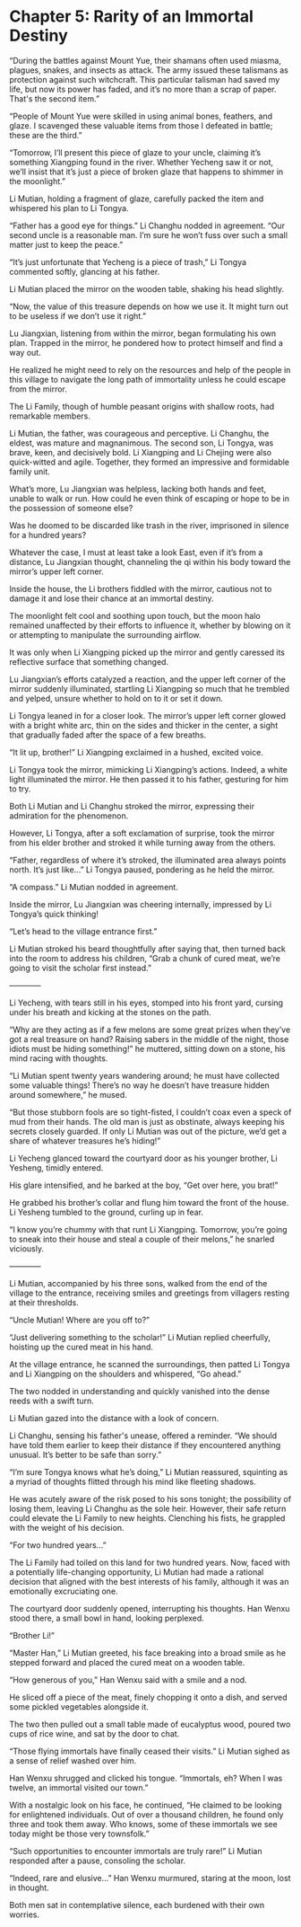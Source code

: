 # Chapter 5: Rarity of an Immortal Destiny

“During the battles against Mount Yue, their shamans often used miasma, plagues, snakes, and insects as attack. The army issued these talismans as protection against such witchcraft. This particular talisman had saved my life, but now its power has faded, and it’s no more than a scrap of paper. That's the second item.”

“People of Mount Yue were skilled in using animal bones, feathers, and glaze. I scavenged these valuable items from those I defeated in battle; these are the third.”

“Tomorrow, I’ll present this piece of glaze to your uncle, claiming it’s something Xiangping found in the river. Whether Yecheng saw it or not, we’ll insist that it’s just a piece of broken glaze that happens to shimmer in the moonlight.”

Li Mutian, holding a fragment of glaze, carefully packed the item and whispered his plan to Li Tongya.

“Father has a good eye for things.” Li Changhu nodded in agreement. “Our second uncle is a reasonable man. I’m sure he won’t fuss over such a small matter just to keep the peace.”

“It’s just unfortunate that Yecheng is a piece of trash,” Li Tongya commented softly, glancing at his father.

Li Mutian placed the mirror on the wooden table, shaking his head slightly.

“Now, the value of this treasure depends on how we use it. It might turn out to be useless if we don’t use it right.”

Lu Jiangxian, listening from within the mirror, began formulating his own plan. Trapped in the mirror, he pondered how to protect himself and find a way out.

He realized he might need to rely on the resources and help of the people in this village to navigate the long path of immortality unless he could escape from the mirror.

The Li Family, though of humble peasant origins with shallow roots, had remarkable members.

Li Mutian, the father, was courageous and perceptive. Li Changhu, the eldest, was mature and magnanimous. The second son, Li Tongya, was brave, keen, and decisively bold. Li Xiangping and Li Chejing were also quick-witted and agile. Together, they formed an impressive and formidable family unit.

What’s more, Lu Jiangxian was helpless, lacking both hands and feet, unable to walk or run. How could he even think of escaping or hope to be in the possession of someone else?

Was he doomed to be discarded like trash in the river, imprisoned in silence for a hundred years?

Whatever the case, I must at least take a look East, even if it’s from a distance, Lu Jiangxian thought, channeling the qi within his body toward the mirror’s upper left corner.

Inside the house, the Li brothers fiddled with the mirror, cautious not to damage it and lose their chance at an immortal destiny.

The moonlight felt cool and soothing upon touch, but the moon halo remained unaffected by their efforts to influence it, whether by blowing on it or attempting to manipulate the surrounding airflow.

It was only when Li Xiangping picked up the mirror and gently caressed its reflective surface that something changed.

Lu Jiangxian’s efforts catalyzed a reaction, and the upper left corner of the mirror suddenly illuminated, startling Li Xiangping so much that he trembled and yelped, unsure whether to hold on to it or set it down.

Li Tongya leaned in for a closer look. The mirror’s upper left corner glowed with a bright white arc, thin on the sides and thicker in the center, a sight that gradually faded after the space of a few breaths.

“It lit up, brother!” Li Xiangping exclaimed in a hushed, excited voice.

Li Tongya took the mirror, mimicking Li Xiangping’s actions. Indeed, a white light illuminated the mirror. He then passed it to his father, gesturing for him to try.

Both Li Mutian and Li Changhu stroked the mirror, expressing their admiration for the phenomenon.

However, Li Tongya, after a soft exclamation of surprise, took the mirror from his elder brother and stroked it while turning away from the others.

“Father, regardless of where it’s stroked, the illuminated area always points north. It’s just like...” Li Tongya paused, pondering as he held the mirror.

“A compass.” Li Mutian nodded in agreement.

Inside the mirror, Lu Jiangxian was cheering internally, impressed by Li Tongya’s quick thinking!

“Let’s head to the village entrance first.”

Li Mutian stroked his beard thoughtfully after saying that, then turned back into the room to address his children, “Grab a chunk of cured meat, we’re going to visit the scholar first instead.”

————

Li Yecheng, with tears still in his eyes, stomped into his front yard, cursing under his breath and kicking at the stones on the path.

“Why are they acting as if a few melons are some great prizes when they’ve got a real treasure on hand? Raising sabers in the middle of the night, those idiots must be hiding something!” he muttered, sitting down on a stone, his mind racing with thoughts.

“Li Mutian spent twenty years wandering around; he must have collected some valuable things! There’s no way he doesn’t have treasure hidden around somewhere,” he mused.

“But those stubborn fools are so tight-fisted, I couldn’t coax even a speck of mud from their hands. The old man is just as obstinate, always keeping his secrets closely guarded. If only Li Mutian was out of the picture, we’d get a share of whatever treasures he’s hiding!”

Li Yecheng glanced toward the courtyard door as his younger brother, Li Yesheng, timidly entered.

His glare intensified, and he barked at the boy, “Get over here, you brat!”

He grabbed his brother’s collar and flung him toward the front of the house. Li Yesheng tumbled to the ground, curling up in fear.

“I know you’re chummy with that runt Li Xiangping. Tomorrow, you’re going to sneak into their house and steal a couple of their melons,” he snarled viciously.

————

Li Mutian, accompanied by his three sons, walked from the end of the village to the entrance, receiving smiles and greetings from villagers resting at their thresholds.

“Uncle Mutian! Where are you off to?”

“Just delivering something to the scholar!” Li Mutian replied cheerfully, hoisting up the cured meat in his hand.

At the village entrance, he scanned the surroundings, then patted Li Tongya and Li Xiangping on the shoulders and whispered, “Go ahead.”

The two nodded in understanding and quickly vanished into the dense reeds with a swift turn.

Li Mutian gazed into the distance with a look of concern.

Li Changhu, sensing his father's unease, offered a reminder. “We should have told them earlier to keep their distance if they encountered anything unusual. It’s better to be safe than sorry.”

“I’m sure Tongya knows what he’s doing,” Li Mutian reassured, squinting as a myriad of thoughts flitted through his mind like fleeting shadows.

He was acutely aware of the risk posed to his sons tonight; the possibility of losing them, leaving Li Changhu as the sole heir. However, their safe return could elevate the Li Family to new heights. Clenching his fists, he grappled with the weight of his decision.

“For two hundred years...”

The Li Family had toiled on this land for two hundred years. Now, faced with a potentially life-changing opportunity, Li Mutian had made a rational decision that aligned with the best interests of his family, although it was an emotionally excruciating one.

The courtyard door suddenly opened, interrupting his thoughts. Han Wenxu stood there, a small bowl in hand, looking perplexed.

“Brother Li!”

“Master Han,” Li Mutian greeted, his face breaking into a broad smile as he stepped forward and placed the cured meat on a wooden table.

“How generous of you,” Han Wenxu said with a smile and a nod.

He sliced off a piece of the meat, finely chopping it onto a dish, and served some pickled vegetables alongside it.

The two then pulled out a small table made of eucalyptus wood, poured two cups of rice wine, and sat by the door to chat.

“Those flying immortals have finally ceased their visits.” Li Mutian sighed as a sense of relief washed over him.

Han Wenxu shrugged and clicked his tongue. “Immortals, eh? When I was twelve, an immortal visited our town.”

With a nostalgic look on his face, he continued, “He claimed to be looking for enlightened individuals. Out of over a thousand children, he found only three and took them away. Who knows, some of these immortals we see today might be those very townsfolk.”

“Such opportunities to encounter immortals are truly rare!” Li Mutian responded after a pause, consoling the scholar.

“Indeed, rare and elusive...” Han Wenxu murmured, staring at the moon, lost in thought.

Both men sat in contemplative silence, each burdened with their own worries.

